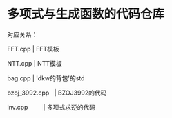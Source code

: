 # 多项式与生成函数的代码仓库

对应关系：

FFT.cpp         |   FFT模板

NTT.cpp         |   NTT模板

bag.cpp         |   'dkw的背包'的std

bzoj_3992.cpp   |   BZOJ3992的代码

inv.cpp         |   多项式求逆的代码
